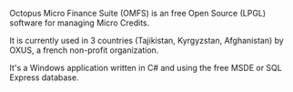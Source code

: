 Octopus Micro Finance Suite (OMFS) is an free Open Source (LPGL) software for managing Micro Credits.

It is currently used in 3 countries (Tajikistan, Kyrgyzstan, Afghanistan) by OXUS, a french non-profit organization.

It's a Windows application written in C# and using the free MSDE or SQL Express database.